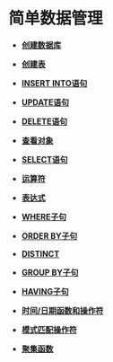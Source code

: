 # 简单数据管理<a name="ZH-CN_TOPIC_0000001178149042"></a>

-   **[创建数据库](创建数据库.md)**  

-   **[创建表](创建表.md)**  

-   **[INSERT INTO语句](INSERT-INTO语句.md)**  

-   **[UPDATE语句](UPDATE语句.md)**  

-   **[DELETE语句](DELETE语句.md)**  

-   **[查看对象](查看对象.md)**  

-   **[SELECT语句](SELECT语句.md)**  

-   **[运算符](运算符.md)**  

-   **[表达式](表达式.md)**  

-   **[WHERE子句](WHERE子句.md)**  

-   **[ORDER BY子句](ORDER-BY子句.md)**  

-   **[DISTINCT](DISTINCT.md)**  

-   **[GROUP BY子句](GROUP-BY子句.md)**  

-   **[HAVING子句](HAVING子句.md)**  

-   **[时间/日期函数和操作符](时间-日期函数和操作符.md)**  

-   **[模式匹配操作符](模式匹配操作符.md)**  

-   **[聚集函数](聚集函数.md)**  


